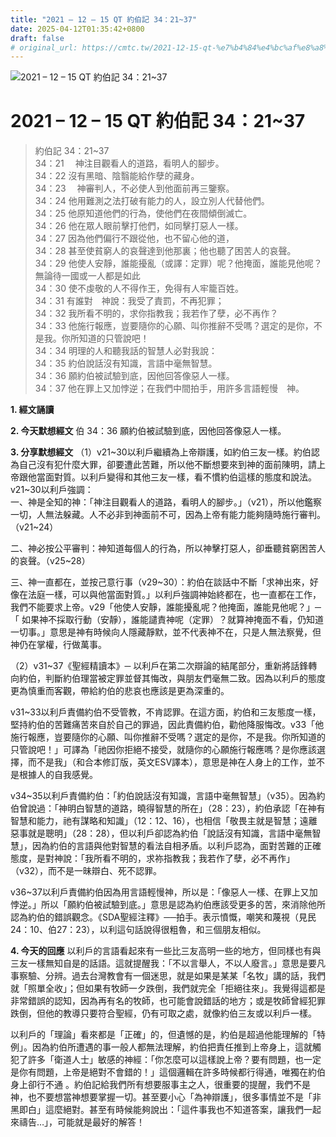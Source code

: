 ```yaml
---
title: "2021 – 12 – 15 QT 約伯記 34：21~37"
date: 2025-04-12T01:35:42+0800
draft: false
# original_url: https://cmtc.tw/2021-12-15-qt-%e7%b4%84%e4%bc%af%e8%a8%98-34%ef%bc%9a2137
---
```


![2021 – 12 – 15 QT 約伯記 34：21\~37](/images/qt.jpg   "2021 – 12 – 15 QT 約伯記 34：21\~37")

# 2021 – 12 – 15 QT 約伯記 34：21\~37

> 約伯記 34：21\~37  
> 34：21 　神注目觀看人的道路，看明人的腳步。  
> 34：22 沒有黑暗、陰翳能給作孽的藏身。  
> 34：23 　神審判人，不必使人到他面前再三鑒察。  
> 34：24 他用難測之法打破有能力的人，設立別人代替他們。  
> 34：25 他原知道他們的行為，使他們在夜間傾倒滅亡。  
> 34：26 他在眾人眼前擊打他們，如同擊打惡人一樣。  
> 34：27 因為他們偏行不跟從他，也不留心他的道，  
> 34：28 甚至使貧窮人的哀聲達到他那裏；他也聽了困苦人的哀聲。  
> 34：29 他使人安靜，誰能擾亂（或譯：定罪）呢？他掩面，誰能見他呢？無論待一國或一人都是如此  
> 34：30 使不虔敬的人不得作王，免得有人牢籠百姓。  
> 34：31 有誰對　神說：我受了責罰，不再犯罪；  
> 34：32 我所看不明的，求你指教我；我若作了孽，必不再作？  
> 34：33 他施行報應，豈要隨你的心願、叫你推辭不受嗎？選定的是你，不是我。你所知道的只管說吧！  
> 34：34 明理的人和聽我話的智慧人必對我說：  
> 34：35 約伯說話沒有知識，言語中毫無智慧。  
> 34：36 願約伯被試驗到底，因他回答像惡人一樣。  
> 34：37 他在罪上又加悖逆；在我們中間拍手，用許多言語輕慢　神。

**1. 經文誦讀**

**2.  今天默想經文**
伯 34：36 願約伯被試驗到底，因他回答像惡人一樣。

**3. 分享默想經文**
（1）v21\~30以利戶繼續為上帝辯護，如約伯三友一樣。約伯認為自己沒有犯什麼大罪，卻要遭此苦難，所以他不斷想要來到神的面前陳明，請上帝跟他當面對質。以利戶變得和其他三友一樣，看不慣約伯這樣的態度和說法。v21\~30以利戶強調：  
一、神是全知的神：「神注目觀看人的道路，看明人的腳步。」（v21），所以他鑑察一切，人無法躲藏。人不必非到神面前不可，因為上帝有能力能夠隨時施行審判。（v21\~24）

二、神必按公平審判：神知道每個人的行為，所以神擊打惡人，卻垂聽貧窮困苦人的哀聲。（v25\~28）

三、神一直都在，並按己意行事（v29\~30）：約伯在談話中不斷「求神出來，好像在法庭一樣，可以與他當面對質。」以利戶強調神始終都在，也一直都在工作，我們不能要求上帝。v29「他使人安靜，誰能擾亂呢？他掩面，誰能見他呢？」─「 如果神不採取行動（安靜），誰能譴責神呢（定罪）？就算神掩面不看，仍知道一切事。」意思是神有時候向人隱藏靜默，並不代表神不在，只是人無法察覺，但神仍在掌權，行做萬事。

（2）v31\~37《聖經精讀本》─ 以利戶在第二次辯論的結尾部分，重新將話鋒轉向約伯，判斷約伯理當被定罪並督其悔改，與朋友們毫無二致。因為以利戶的態度更為慎重而客觀，帶給約伯的悲哀也應該是更為深重的。

v31\~33以利戶責備約伯不受管教，不肯認罪。在這方面，約伯和三友態度一樣，堅持約伯的苦難痛苦來自於自己的罪過，因此責備約伯，勸他降服悔改。v33「他施行報應，豈要隨你的心願、叫你推辭不受嗎？選定的是你，不是我。你所知道的只管說吧！」可譯為「祂因你拒絕不接受，就隨你的心願施行報應嗎？是你應該選擇，而不是我」（和合本修訂版，英文ESV譯本），意思是神在人身上的工作，並不是根據人的自我感覺。

v34\~35以利戶責備約伯：「約伯說話沒有知識，言語中毫無智慧」（v35）。因為約伯曾說過：「神明白智慧的道路，曉得智慧的所在」（28：23），約伯承認「在神有智慧和能力，祂有謀略和知識」（12：12、16），也相信「敬畏主就是智慧；遠離惡事就是聰明」（28：28），但以利戶卻認為約伯「說話沒有知識，言語中毫無智慧」，因為約伯的言語與他對智慧的看法自相矛盾。以利戶認為，面對苦難的正確態度，是對神說：「我所看不明的，求祢指教我；我若作了孽，必不再作」（v32），而不是一昧辯白、死不認罪。

v36\~37以利戶責備約伯因為用言語輕慢神，所以是：「像惡人一樣、在罪上又加悖逆。」所以「願約伯被試驗到底。」意思是認為約伯應該受更多的苦，來消除他所認為約伯的錯誤觀念。《SDA聖經注釋》──拍手。表示憤慨，嘲笑和蔑視（見民24：10、伯27：23），以利這句話說得很粗魯，和三個朋友相似。

**4. 今天的回應**
以利戶的言語看起來有一些比三友高明一些的地方，但同樣也有與三友一樣無知自是的話語。這就提醒我：「不以言舉人，不以人廢言。」意思是要凡事察驗、分辨。過去台灣教會有一個迷思，就是如果是某某「名牧」講的話，我們就「照單全收」；但如果有牧師一夕跌倒，我們就完全「拒絕往來」。我覺得這都是非常錯誤的認知，因為再有名的牧師，也可能會說錯話的地方；或是牧師曾經犯罪跌倒，但他的教導只要符合聖經，仍有可取之處，就像約伯三友或以利戶一樣。

以利戶的「理論」看來都是「正確」的，但遺憾的是，約伯是超過他能理解的「特例」。因為約伯所遭遇的事一般人都無法理解，約伯把責任推到上帝身上，這就觸犯了許多「衛道人士」敏感的神經：「你怎麼可以這樣說上帝？要有問題，也一定是你有問題，上帝是絕對不會錯的！」這個邏輯在許多時候都行得通，唯獨在約伯身上卻行不通 。約伯記給我們所有想要服事主之人，很重要的提醒，我們不是神，也不要想當神想要掌握一切。甚至要小心「為神辯護」，很多事情並不是「非黑即白」這麼絕對。甚至有時候能夠說出：「這件事我也不知道答案，讓我們一起來禱告…」，可能就是最好的解答！
